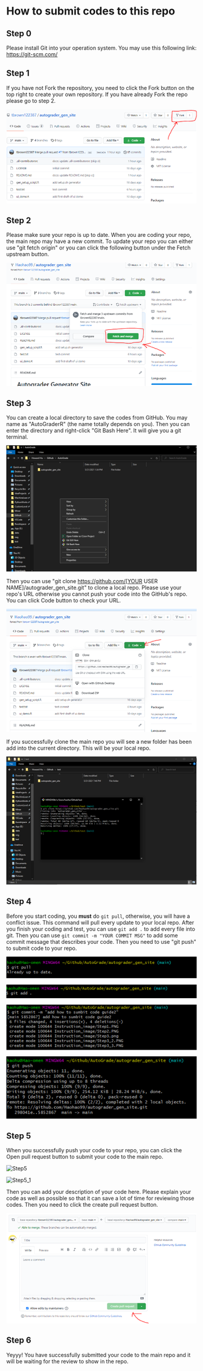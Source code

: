 # How to submit codes to this repo

## Step 0

Please install Git into your operation system. You may use this following link: https://git-scm.com/

## Step 1


If you have not Fork the repository, you need to click the Fork button on the top right to create your own repository. If you have already Fork the repo please go to step 2.

![Step1](https://github.com/Haohao99/autograder_gen_site/blob/main/Instruction.assets/Step1.PNG)

## Step 2

Please make sure your repo is up to date. When you are coding your repo, the main repo may have a new commit. To update your repo you can either use "git fetch origin" or you can click the following button under the Fetch upstream button.

![Step2](https://github.com/Haohao99/autograder_gen_site/blob/main/Instruction.assets/Step2.PNG)

## Step 3

You can create a local directory to save the codes from GitHub. You may name as "AutoGraderR" (the name totally depends on you). Then you can enter the directory and right-click "Git Bash Here". It will give you a git terminal.



![Step3](https://github.com/Haohao99/autograder_gen_site/blob/main/Instruction.assets/Step3.png)

Then you can use "git clone https://github.com/[YOUR USER NAME]/autograder_gen_site.git" to clone a local repo. Please use your repo's URL otherwise you cannot push your code into the GitHub's repo. You can click Code button to check your URL.

![Step3_2](https://github.com/Haohao99/autograder_gen_site/blob/main/Instruction.assets/Step3_2.PNG)

If you successfully clone the main repo you will see a new folder has been add into the current directory. This will be your local repo.

![Step3_3](https://github.com/Haohao99/autograder_gen_site/blob/main/Instruction.assets/Step3_3.PNG)



## Step 4

Before you start coding, you **must** do `git pull`, otherwise, you will have a conflict issue. This command will pull every update to your local repo. After you finish your coding and test, you can use `git add .` to add every file into git. Then you can use    `git commit -m "YOUR COMMIT MSG"`    to add some commit message that describes your code. Then you need to use "git push" to submit code to your repo.

![Step4](https://github.com/Haohao99/autograder_gen_site/blob/main/Instruction.assets/Step4.PNG)

![Step4_2](https://github.com/Haohao99/autograder_gen_site/blob/main/Instruction.assets/Step4_2.PNG)

![Step4_3](https://github.com/Haohao99/autograder_gen_site/blob/main/Instruction.assets/Step4_3.PNG)

![Step4_4](https://github.com/Haohao99/autograder_gen_site/blob/main/Instruction.assets/Step4_4.PNG)

## Step 5

When you successfully push your code to your repo, you can click the Open pull request button to submit your code to the main repo.

![Step5](C:\Users\haohu\Github\AutoGrade\autograder_gen_site\Instruction.assets\Step5.PNG)

![Step5_1](C:\Users\haohu\Github\AutoGrade\autograder_gen_site\Instruction.assets\Step5_1.PNG)

Then you can add your description of your code here. Please explain your code as well as possible so that it can save a lot of time for reviewing those codes. Then you need to click the create pull request button.

![Step5_2](https://github.com/Haohao99/autograder_gen_site/blob/main/Instruction.assets/Step5_2.PNG)

## Step 6

Yeyyy! You have successfully submitted your code to the main repo and it will be waiting for the review to show in the repo.
